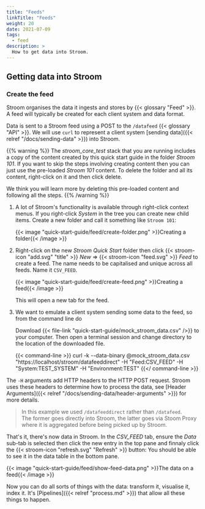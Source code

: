 ```yaml
---
title: "Feeds"
linkTitle: "Feeds"
weight: 20
date: 2021-07-09
tags: 
  - feed
description: >
  How to get data into Stroom. 
---
```


## Getting data into Stroom

### Create the feed

Stroom organises the data it ingests and stores by {{< glossary "Feed" >}}.
A feed will typically be created for each client system and data format.

Data is sent to a Stroom feed using a POST to the `/datafeed` {{< glossary "API" >}}.
We will use `curl` to represent a client system [sending data]({{< relref "/docs/sending-data" >}}) into Stroom.

{{% warning %}}
The _stroom_core_test_ stack that you are running includes a copy of the content created by this quick start guide in the folder _Stroom 101_.
If you want to skip the steps involving creating content then you can just use the pre-loaded _Stroom 101_ content. To delete the folder and all its content, right-click on it and then click delete.

We think you will learn more by deleting this pre-loaded content and following all the steps.
{{% /warning %}}

1. A lot of Stroom's functionality is available through right-click context menus.
   If you right-click  _System_ in the tree you can create new child items.
   Create a new folder and call it something like `Stroom 101`:

   {{< image "quick-start-guide/feed/create-folder.png" >}}Creating a folder{{< /image >}}

1. Right-click on the new _Stroom Quick Start_ folder then click {{< stroom-icon "add.svg" "title" >}} _New_ => {{< stroom-icon "feed.svg" >}} _Feed_ to create a feed.
   The name needs to be capitalised and unique across all feeds.
   Name it `CSV_FEED`.

   {{< image "quick-start-guide/feed/create-feed.png" >}}Creating a feed{{< /image >}}

   This will open a new tab for the feed.

1. We want to emulate a client system sending some data to the feed, so from the command line do

   Download {{< file-link "quick-start-guide/mock_stroom_data.csv" />}} to your computer.
   Then open a terminal session and change directory to the location of the downloaded file.

   {{< command-line >}}
curl -k --data-binary @mock_stroom_data.csv "https://localhost/stroom/datafeeddirect" -H "Feed:CSV_FEED" -H "System:TEST_SYSTEM" -H "Environment:TEST"
   {{</ command-line >}}

The `-H` arguments add HTTP headers to the HTTP POST request.
Stroom uses these headers to determine how to process the data, see [Header Arguments]({{< relref "/docs/sending-data/header-arguments" >}}) for more details.

> In this example we used `/datafeeddirect` rather than `/datafeed`.  
The former goes directly into Stroom, the latter goes via Stoom Proxy where it is aggregated before being picked up by Stroom.

That's it, there's now data in Stroom.
In the _CSV_FEED_ tab, ensure the _Data_ sub-tab is selected then click the new entry in the top pane and finnaly click the {{< stroom-icon "refresh.svg" "Refresh" >}} button:
You should be able to see it in the data table in the bottom pane.

{{< image "quick-start-guide/feed/show-feed-data.png" >}}The data on a feed{{< /image >}}

Now you can do all sorts of things with the data: transform it, visualise it, index it.
It's [Pipelines]({{< relref "process.md" >}}) that allow all these things to happen.
